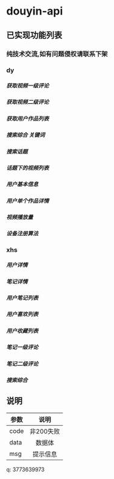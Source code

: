 # douyin-api
## 已实现功能列表

### 纯技术交流,如有问题侵权请联系下架

### dy
##### 获取视频一级评论
##### 获取视频二级评论
##### 获取用户作品列表
##### 搜索综合 关键词
##### 搜索话题
##### 话题下的视频列表
##### 用户基本信息
##### 用户单个作品详情
##### 视频播放量
##### 设备注册算法

### xhs
##### 用户详情
##### 笔记详情
##### 用户笔记列表
##### 用户喜欢列表
##### 用户收藏列表
##### 笔记一级评论
##### 笔记二级评论
##### 搜索综合

## 说明
参数|说明|
--|:--:|
code|非200失败|
data|数据体|
msg|提示信息|

q: 3773639973

